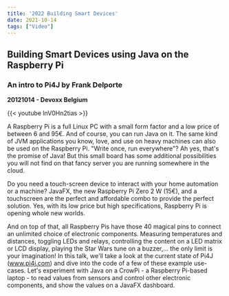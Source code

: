 ```yaml
---
title: '2022 Building Smart Devices'
date: 2021-10-14
tags: ["Video"]
---
```


## Building Smart Devices using Java on the Raspberry Pi 

### An intro to Pi4J by Frank Delporte

**20121014 - Devoxx Belgium**

{{< youtube lnV0Hn2tias >}}

A Raspberry Pi is a full Linux PC with a small form factor and a low price of between 6 and 95€. And of course, you can run Java on it. The same kind of JVM applications you know, love, and use on heavy machines can also be used on the Raspberry Pi. "Write once, run everywhere"? Ah yes, that's the promise of Java! But this small board has some additional possibilities you will not find on that fancy server you are running somewhere in the cloud.

Do you need a touch-screen device to interact with your home automation or a machine? JavaFX, the new Raspberry Pi Zero 2 W (15€), and a touchscreen are the perfect and affordable combo to provide the perfect solution. Yes, with its low price but high specifications, Raspberry Pi is opening whole new worlds.

And on top of that, all Raspberry Pis have those 40 magical pins to connect an unlimited choice of electronic components. Measuring temperatures and distances, toggling LEDs and relays, controlling the content on a LED matrix or LCD display, playing the Star Wars tune on a buzzer,... the only limit is your imagination! In this talk, we'll take a look at the current state of Pi4J (www.pi4j.com) and dive into the code of a few of these example use-cases. Let's experiment with Java on a CrowPi - a Raspberry Pi-based laptop - to read values from sensors and control other electronic components, and show the values on a JavaFX dashboard.
